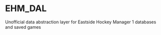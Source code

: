 # EHM_DAL
Unofficial data abstraction layer for Eastside Hockey Manager 1 databases and saved games
